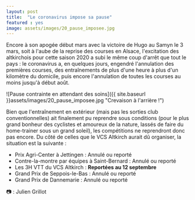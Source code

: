 ```yaml
---
layout: post
title:  "Le coronavirus impose sa pause"
featured : yes
image: assets/images/20_pause_imposee.jpg
---
```

  
Encore à son apogée début mars avec la victoire de Hugo au Samyn le 3 mars, soit à l'aube de la reprise des courses en Alsace, l'excitation des altkirchois pour cette saison 2020 a subi le même coup d'arrêt que tout le pays : le coronavirus a, en quelques jours, engendré l'annulation des premières courses, des entraînements de plus d'une heure à plus d'un kilomètre du domicile, puis encore l'annulation de toutes les courses au moins jusqu'à début août.

![Pause contrainte en attendant des soins]({{ site.baseurl }}assets/images/20_pause_imposee.jpg "Crevaison à l'arrière !")

Bien que l'entraînement en extérieur (mais pas les sorties club conventionnelles) ait finalement pu reprendre sous conditions (pour le plus grand bonheur des cyclistes et amoureux de la nature, lassés de faire du home-trainer sous un grand soleil), les compétitions ne reprendront donc pas encore. Du côté de celles que le VCS Altkirch aurait dû organiser, la situation est la suivante :

  * Prix Agri-Center à Jettingen : Annulé ou reporté
  * Contre-la-montre par équipes à Saint-Bernard : Annulé ou reporté
  * Les 3H VTT du VCS Altkirch : **Reportées au 12 septembre**
  * Grand Prix de Seppois-le-Bas : Annulé ou reporté
  * Grand Prix de Dannemarie : Annulé ou reporté

 &#128247; : Julien Grillot